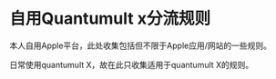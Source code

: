 # 自用Quantumult x分流规则

本人自用Apple平台，此处收集包括但不限于Apple应用/网站的一些规则。

日常使用quantumult X，故在此只收集适用于quantumult X的规则。
